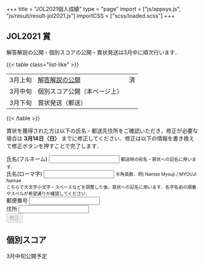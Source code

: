 +++
title = "JOL2021個人成績"
type = "page"
import = ["js/appsys.js", "js/result/result-jol2021.js"]
importCSS = ["scss/loaded.scss"]
+++

## JOL2021 賞

<p id="result"></p>

解答解説の公開・個別スコアの公開・賞状発送は3月中に順次行います．

{{< table class="list-like" >}}

||                                    ||
| ------- | ------------------------------- | - |
| 3月上旬 | [解答解説の公開](/preparation/) | 済  |
| 3月中旬 | 個別スコア公開（本ページ上）    |   |
| 3月下旬 | 賞状発送（郵送）                |   |

{{< /table >}}

賞状を獲得された方は以下の氏名・郵送先住所をご確認いただき，修正が必要な場合は **3月14日（日）** までに修正してください．修正は以下の情報を書き換えて修正ボタンを押すことで完了します．

<form id="form" onsubmit="infoSubmit(); return false;" class="needs-validation">
    <div class="form-group was-validated">
        <label for="input-name">氏名(フルネーム)</label>
        <input required class="form-control" id="input-name">
        <small id="input-name-roman-help" class="form-text text-muted">郵送時の宛名・賞状への記名に用います．</small>
    </div>
    <div class="form-group was-validated">
        <label for="input-name-roman">氏名(ローマ字)</label>
        <input required pattern="^[0-9A-Za-z\s]+$" class="form-control" id="input-name-roman" aria-describedby="input-name-roman-help">
        <small id="input-name-roman-help" class="form-text text-muted">半角英数．例) Namae Myouji / MYOUJI Namae<br>こちらで大文字小文字・スペースなどを調整した後，賞状への記名に用います．名字名前の順番やスペルが希望通りか確認してください．</small>
    </div>
    <div class="form-group was-validated">
        <label for="input-zipcode">郵便番号</label>
        <input name="zipcode" required pattern="^[0-9\-]+$" class="form-control" id="input-zipcode" aria-describedby="input-zipcode-help">
        <small id="input-zipcode-help" class="form-text text-muted"></small>
    </div>
    <div class="form-group was-validated">
        <label for="input-address">住所</label>
        <input name="address" required class="form-control" id="input-address" aria-describedby="input-address-help">
        <small id="input-address-help" class="form-text text-muted"></small>
    </div>
    <button disabled id="update-info" type="submit" class="btn btn-primary">修正</button>
</form>

## 個別スコア

3月中旬公開予定
